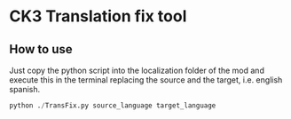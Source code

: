 # CK3 Translation fix tool

## How to use
Just copy the python script into the localization folder of the mod and execute this in the terminal replacing the source and the target, i.e. english spanish.
```python
python ./TransFix.py source_language target_language
```
